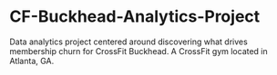 # CF-Buckhead-Analytics-Project
Data analytics project centered around discovering what drives membership churn for CrossFit Buckhead. A CrossFit gym located in Atlanta, GA.
